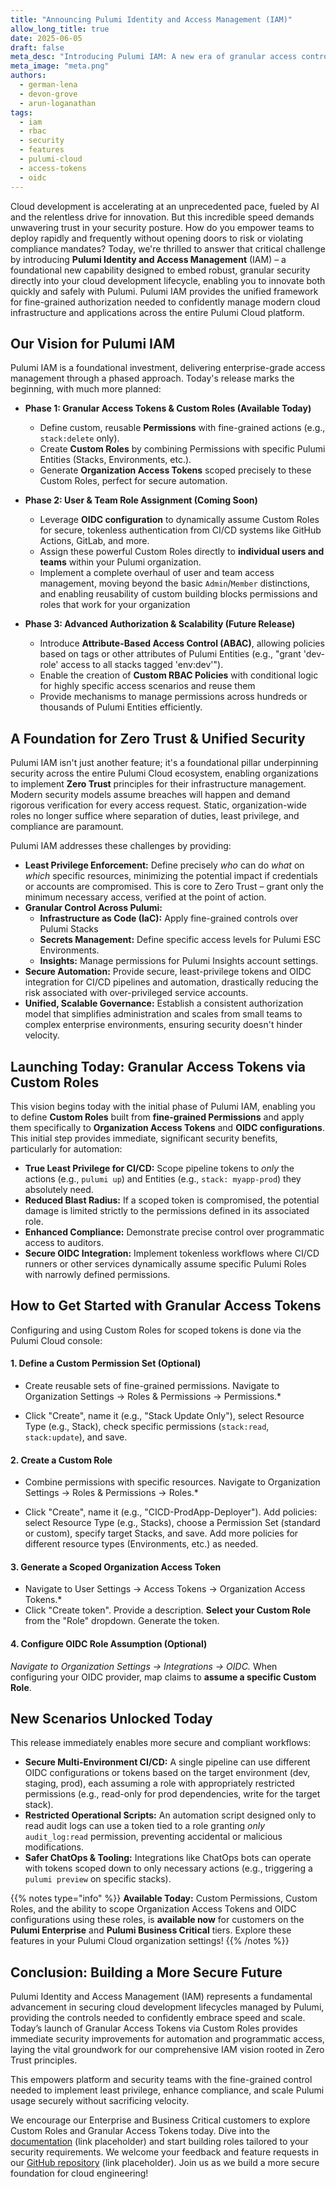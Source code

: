 ```yaml
---
title: "Announcing Pulumi Identity and Access Management (IAM)"
allow_long_title: true
date: 2025-06-05
draft: false
meta_desc: "Introducing Pulumi IAM: A new era of granular access control across Pulumi Cloud, starting with Custom Roles and scoped Access Tokens for enhanced security and automation."
meta_image: "meta.png" 
authors:
  - german-lena
  - devon-grove
  - arun-loganathan
tags:
  - iam
  - rbac
  - security
  - features
  - pulumi-cloud
  - access-tokens
  - oidc
---
```


Cloud development is accelerating at an unprecedented pace, fueled by AI and the relentless drive for innovation. But this incredible speed demands unwavering trust in your security posture. How do you empower teams to deploy rapidly and frequently without opening doors to risk or violating compliance mandates? Today, we're thrilled to answer that critical challenge by introducing **Pulumi Identity and Access Management** (IAM) – a foundational new capability designed to embed robust, granular security directly into your cloud development lifecycle, enabling you to innovate both quickly and safely with Pulumi. Pulumi IAM provides the unified framework for fine-grained authorization needed to confidently manage modern cloud infrastructure and applications across the entire Pulumi Cloud platform.

<!--more-->

## Our Vision for Pulumi IAM

Pulumi IAM is a foundational investment, delivering enterprise-grade access management through a phased approach. Today's release marks the beginning, with much more planned:

*   **Phase 1: Granular Access Tokens & Custom Roles (Available Today)**
    *   Define custom, reusable **Permissions** with fine-grained actions (e.g., `stack:delete` only).
    *   Create **Custom Roles** by combining Permissions with specific Pulumi Entities (Stacks, Environments, etc.).
    *   Generate **Organization Access Tokens** scoped precisely to these Custom Roles, perfect for secure automation.

*   **Phase 2: User & Team Role Assignment (Coming Soon)**
    *   Leverage **OIDC configuration** to dynamically assume Custom Roles for secure, tokenless authentication from CI/CD systems like GitHub Actions, GitLab, and more.
    *   Assign these powerful Custom Roles directly to **individual users and teams** within your Pulumi organization.
    *   Implement a complete overhaul of user and team access management, moving beyond the basic `Admin`/`Member` distinctions, and enabling reusability of custom building blocks permissions and roles that work for your organization
 
*   **Phase 3: Advanced Authorization & Scalability (Future Release)**
    *   Introduce **Attribute-Based Access Control (ABAC)**, allowing policies based on tags or other attributes of Pulumi Entities (e.g., "grant 'dev-role' access to all stacks tagged 'env:dev'").
    *   Enable the creation of **Custom RBAC Policies** with conditional logic for highly specific access scenarios and reuse them
    *   Provide mechanisms to manage permissions across hundreds or thousands of Pulumi Entities efficiently.

## A Foundation for Zero Trust & Unified Security

Pulumi IAM isn't just another feature; it's a foundational pillar underpinning security across the entire Pulumi Cloud ecosystem, enabling organizations to implement **Zero Trust** principles for their infrastructure management. Modern security models assume breaches will happen and demand rigorous verification for every access request. Static, organization-wide roles no longer suffice where separation of duties, least privilege, and compliance are paramount.

Pulumi IAM addresses these challenges by providing:

*   **Least Privilege Enforcement:** Define precisely *who* can do *what* on *which* specific resources, minimizing the potential impact if credentials or accounts are compromised. This is core to Zero Trust – grant only the minimum necessary access, verified at the point of action.
*   **Granular Control Across Pulumi:**
    *   **Infrastructure as Code (IaC):** Apply fine-grained controls over Pulumi Stacks 
    *   **Secrets Management:** Define specific access levels for Pulumi ESC Environments.
    *   **Insights:** Manage permissions for Pulumi Insights account settings.
*   **Secure Automation:** Provide secure, least-privilege tokens and OIDC integration for CI/CD pipelines and automation, drastically reducing the risk associated with over-privileged service accounts.
*   **Unified, Scalable Governance:** Establish a consistent authorization model that simplifies administration and scales from small teams to complex enterprise environments, ensuring security doesn't hinder velocity.

## Launching Today: Granular Access Tokens via Custom Roles

This vision begins today with the initial phase of Pulumi IAM, enabling you to define **Custom Roles** built from **fine-grained Permissions** and apply them specifically to **Organization Access Tokens** and **OIDC configurations**. This initial step provides immediate, significant security benefits, particularly for automation:

*   **True Least Privilege for CI/CD:** Scope pipeline tokens to *only* the actions (e.g., `pulumi up`) and Entities (e.g., `stack: myapp-prod`) they absolutely need.
*   **Reduced Blast Radius:** If a scoped token is compromised, the potential damage is limited strictly to the permissions defined in its associated role.
*   **Enhanced Compliance:** Demonstrate precise control over programmatic access to auditors.
*   **Secure OIDC Integration:** Implement tokenless workflows where CI/CD runners or other services dynamically assume specific Pulumi Roles with narrowly defined permissions.

## How to Get Started with Granular Access Tokens

Configuring and using Custom Roles for scoped tokens is done via the Pulumi Cloud console:

#### 1. Define a Custom Permission Set (Optional)

* Create reusable sets of fine-grained permissions. Navigate to Organization Settings -> Roles & Permissions -> Permissions.*

* Click "Create", name it (e.g., "Stack Update Only"), select Resource Type (e.g., Stack), check specific permissions (`stack:read`, `stack:update`), and save.

#### 2. Create a Custom Role

* Combine permissions with specific resources. Navigate to Organization Settings -> Roles & Permissions -> Roles.*

* Click "Create", name it (e.g., "CICD-ProdApp-Deployer"). Add policies: select Resource Type (e.g., Stacks), choose a Permission Set (standard or custom), specify target Stacks, and save. Add more policies for different resource types (Environments, etc.) as needed.

#### 3. Generate a Scoped Organization Access Token

* Navigate to User Settings -> Access Tokens -> Organization Access Tokens.*
* Click "Create token". Provide a description. **Select your Custom Role** from the "Role" dropdown. Generate the token.

#### 4. Configure OIDC Role Assumption (Optional)

*Navigate to Organization Settings -> Integrations -> OIDC.*
When configuring your OIDC provider, map claims to **assume a specific Custom Role**.


## New Scenarios Unlocked Today

This release immediately enables more secure and compliant workflows:

*   **Secure Multi-Environment CI/CD:** A single pipeline can use different OIDC configurations or tokens based on the target environment (dev, staging, prod), each assuming a role with appropriately restricted permissions (e.g., read-only for prod dependencies, write for the target stack).
*   **Restricted Operational Scripts:** An automation script designed only to read audit logs can use a token tied to a role granting *only* `audit_log:read` permission, preventing accidental or malicious modifications.
*   **Safer ChatOps & Tooling:** Integrations like ChatOps bots can operate with tokens scoped down to only necessary actions (e.g., triggering a `pulumi preview` on specific stacks).

{{% notes type="info" %}}
**Available Today:** Custom Permissions, Custom Roles, and the ability to scope Organization Access Tokens and OIDC configurations using these roles, is **available now** for customers on the **Pulumi Enterprise** and **Pulumi Business Critical** tiers. Explore these features in your Pulumi Cloud organization settings!
{{% /notes %}}

## Conclusion: Building a More Secure Future

Pulumi Identity and Access Management (IAM) represents a fundamental advancement in securing cloud development lifecycles managed by Pulumi, providing the controls needed to confidently embrace speed and scale. Today’s launch of Granular Access Tokens via Custom Roles provides immediate security improvements for automation and programmatic access, laying the vital groundwork for our comprehensive IAM vision rooted in Zero Trust principles.

This empowers platform and security teams with the fine-grained control needed to implement least privilege, enhance compliance, and scale Pulumi usage securely without sacrificing velocity.

We encourage our Enterprise and Business Critical customers to explore Custom Roles and Granular Access Tokens today. Dive into the [documentation]() (link placeholder) and start building roles tailored to your security requirements. We welcome your feedback and feature requests in our [GitHub repository](https://github.com/pulumi/pulumi-service/issues) (link placeholder). Join us as we build a more secure foundation for cloud engineering!